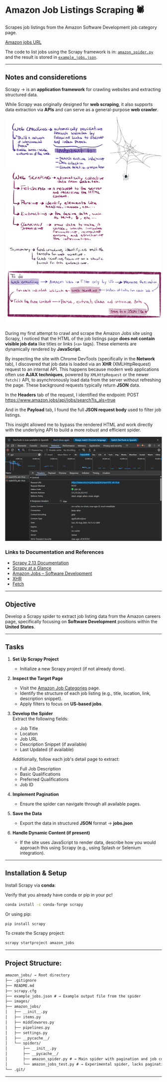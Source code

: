 # Amazon Job Listings Scraping 🕷

Scrapes job listings from the Amazon Software Development job category page.

[Amazon jobs URL](https://www.amazon.jobs/content/en/job-categories/software-development#search)

The code to list jobs using the Scrapy framework is in: 
[`amazon_spider.py`](amazon_jobs/amazon_jobs/spiders/amazon_spider.py) and the result is stored in [`example_jobs.json`](amazon_jobs/example_jobs.json).

---

## Notes and consideretions

Scrapy → is an **application framework** for crawling websites and extracting structured data.  

While Scrapy was originally designed for **web scraping**, it also supports data extraction via **APIs** and can serve as a general-purpose **web crawler**.

![Web crawling and scraping work scheme](./images/WebCrawling&WebScraping.png)

During my first attempt to crawl and scrape the Amazon Jobs site using Scrapy, I noticed that the HTML of the job listings page **does not contain visible job data** like titles or links (`<a>` tags). These elements are dynamically rendered by **JavaScript**.

By inspecting the site with Chrome DevTools (specifically in the **Network** tab), I discovered that job data is loaded via an **XHR** (XMLHttpRequest) request to an internal API. This happens because modern web applications often use **AJAX techniques**, powered by `XMLHttpRequest` or the newer `fetch()` API, to asynchronously load data from the server without refreshing the page. These background requests typically return **JSON** data.

In the **Headers** tab of the request, I identified the endpoint: POST https://www.amazon.jobs/api/jobs/search?is_als=true


And in the **Payload** tab, I found the full **JSON request body** used to filter job listings.

This insight allowed me to bypass the rendered HTML and work directly with the underlying API to build a more robust and efficient spider.

![Devtools screenshot showing the Amazon Jobs API](./images/Amazon_Jobs_API.png)

### Links to Documentation and References

- [Scrapy 2.13 Documentation](https://docs.scrapy.org/en/latest)
- [Scrapy at a Glance](https://docs.scrapy.org/en/latest/intro/overview.html)  
- [Amazon Jobs – Software Development](https://www.amazon.jobs/content/en/job-categories/software-development#search)
- [XHR](https://www.w3schools.com/xml/xml_http.asp)
- [Fetch](https://www.w3schools.com/jsref/api_fetch.asp)

---

## Objective

Develop a Scrapy spider to extract job listing data from the Amazon careers page, specifically focusing on **Software Development** positions within the **United States**.

---

## Tasks

1. **Set Up Scrapy Project**  
   - Initialize a new Scrapy project (if not already done).

2. **Inspect the Target Page**  
   - Visit the [Amazon Job Categories](https://www.amazon.jobs/content/en/job-categories/software-development#search) page.  
   - Identify the structure of each job listing (e.g., title, location, link, description snippet).  
   - Apply filters to focus on **US-based jobs**.

3. **Develop the Spider**  
   Extract the following fields:
   - Job Title  
   - Location  
   - Job URL  
   - Description Snippet (if available)  
   - Last Updated (if available)

   Additionally, follow each job's detail page to extract:
   - Full Job Description  
   - Basic Qualifications  
   - Preferred Qualifications  
   - Job ID  

4. **Implement Pagination**  
   - Ensure the spider can navigate through all available pages.

5. **Save the Data**  
   - Export the data in structured **JSON** format → **jobs.json**

6. **Handle Dynamic Content (if present)**  
   - If the site uses JavaScript to render data, describe how you would approach this using Scrapy (e.g., using Splash or Selenium integration).

---

## Installation & Setup

Install Scrapy via **conda**:

Verify that you already have conda or pip in your pc!

```bash
conda install -c conda-forge scrapy
```

Or using pip:

```bash
pip install scrapy
```

To create the Scrapy project: 

```bash
scrapy startproject amazon_jobs
```

---

## Project Structure:

```markdown
amazon_jobs/ → Root directory
├── .gitignore
├── README.md
├── scrapy.cfg 
├── example_jobs.json # → Example output file from the spider
├── images/
├── amazon_jobs/
│   ├── __init__.py
│   ├── items.py
│   ├── middlewares.py
│   ├── pipelines.py
│   ├── settings.py
│   ├── __pycache__/
│   └── spiders/
│       ├── __init__.py
│       ├── __pycache__/
│       ├── amazon_spider.py # → Main spider with pagination and job count control
│       └── amazon_jobs_test.py # → Experimental spider, lacks pagination control
└── .git/
```

---
